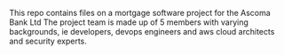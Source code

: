 This repo contains files on a mortgage software project for the Ascoma Bank Ltd
The project team is made up of 5 members with varying backgrounds, ie developers, devops engineers and aws cloud architects and security experts.
